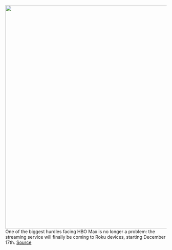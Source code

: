 <img src='https://cdn.vox-cdn.com/thumbor/Xcs7D4AC-EyRdXYXJ-KhgoeAaTM=/0x0:1576x1030/1200x800/filters:focal(705x348:957x600)/cdn.vox-cdn.com/uploads/chorus_image/image/68525628/Screen_Shot_2020_11_19_at_11.17.04_AM.0.png' width='700px' /><br/>
One of the biggest hurdles facing HBO Max is no longer a problem: the streaming service will finally be coming to Roku devices, starting December 17th.
<a href='https://www.theverge.com/2020/12/16/21272058/hbo-max-roku-watch-wonder-woman-1984-movies-amazon-fire-stream-comcast-warnermedia'> Source <a/>